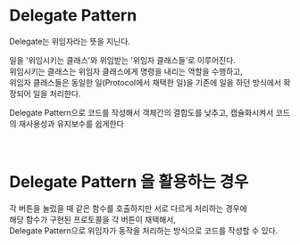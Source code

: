 # Delegate Pattern

Delegate는 위임자라는 뜻을 지닌다.<br>

일을 '위임시키는 클래스'와 위임받는 '위임자 클래스들'로 이루어진다.<br>
위임시키는 클래스는 위임자 클래스에게 명령을 내리는 역할을 수행하고,<br>
위임자 클래스들은 동일한 일(Protocol에서 채택한 일)을 기존에 일을 하던 방식에서 확장되어 일을 처리한다.

Delegate Pattern으로 코드를 작성해서 객체간의 결합도를 낮추고, 캡슐화시켜서 코드의 재사용성과 유지보수를 쉽게한다<br><br><br>


# Delegate Pattern 을 활용하는 경우

각 버튼을 눌렀을 때 같은 함수를 호출하지만 서로 다르게 처리하는 경우에<br>
해당 함수가 구현된 프로토콜을 각 버튼이 채택해서,<br>
Delegate Pattern으로 위임자가 동작을 처리하는 방식으로 코드를 작성할 수 있다.
